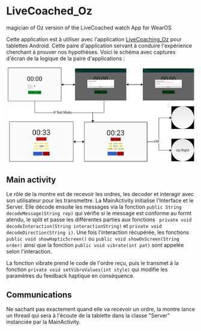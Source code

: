# LiveCoached_Oz
magician of Oz version of the LiveCoached watch App for WearOS

Cette application est à utiliser avec l'application [LiveCoaching_Oz](https://github.com/AlexGreau/LiveCoaching_Oz) pour tablettes Android.
Cette paire d'application servant à conduire l'expérience cherchant à prouver nos hypothèses. Voici le schéma avec captures d'écran de la logique de la paire d'applications :

![schemaOz](https://github.com/AlexGreau/LiveCoached_Oz/blob/master/readmeImages/flow.PNG)

## Main activity

Le rôle de la montre est de recevoir les ordres, les decoder et interagir avec son utilisateur pour les transmettre.
La MainActivity initialise l'Interface et le Server.
 Elle décode ensuite les messages via la fonction `public String decodeMessage(String rep)` qui vérifie si le message est conforme au formt atendu, le split et passe les différentes parties aux fonctions ` private void decodeInteraction(String interactionString)` et `private void decodeDirection(String i)`. Une fois l'interaction récupérée, les fonctions `public void showHapticScreen()` ou `public void showOnScreen(String order)` ainsi que la fonction `public void vibrate(int pat)` sont appelée selon l'interaction.

 La fonction vibrate prend le code de l'ordre reçu, puis le transmet à la fonction `private void setVibroValues(int style)` qui modifie les paramètres du feedback haptique en conséquence.

## Communications

Ne sachant pas exactement quand elle va recevoir un ordre, la montre lance un thread qui sera à l'écoute de la tablette dans la classe "Server" instanciée par la MainActivity.
